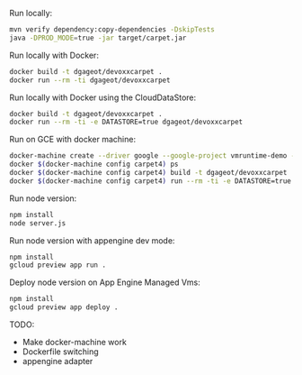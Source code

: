 Run locally:

```bash
mvn verify dependency:copy-dependencies -DskipTests
java -DPROD_MODE=true -jar target/carpet.jar
```

Run locally with Docker:

```bash
docker build -t dgageot/devoxxcarpet .
docker run --rm -ti dgageot/devoxxcarpet
```

Run locally with Docker using the CloudDataStore:

```bash
docker build -t dgageot/devoxxcarpet .
docker run --rm -ti -e DATASTORE=true dgageot/devoxxcarpet
```

Run on GCE with docker machine:

```bash
docker-machine create --driver google --google-project vmruntime-demo --google-zone europe-west1-d --google-machine-type n1-standard-1 carpet4
docker $(docker-machine config carpet4) ps
docker $(docker-machine config carpet4) build -t dgageot/devoxxcarpet .
docker $(docker-machine config carpet4) run --rm -ti -e DATASTORE=true dgageot/devoxxcarpet
```

Run node version:

```bash
npm install
node server.js
```

Run node version with appengine dev mode:

```bash
npm install
gcloud preview app run .
```

Deploy node version on App Engine Managed Vms:

```bash
npm install
gcloud preview app deploy .
```

TODO:

 + Make docker-machine work
 + Dockerfile switching
 + appengine adapter